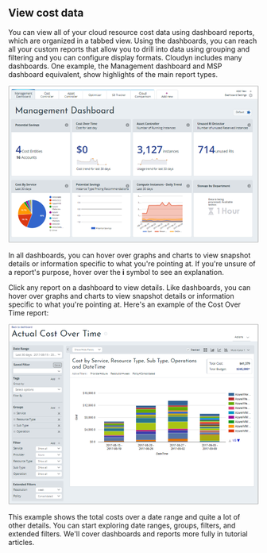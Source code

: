 ## View cost data

You can view all of your cloud resource cost data using dashboard reports, which are organized in a tabbed view. Using the dashboards, you can reach all your custom reports that allow you to drill into data using grouping and filtering and you can configure display formats. Cloudyn includes many dashboards. One example, the Management dashboard and MSP dashboard equivalent, show highlights of the main report types.

![Management dashboard](./media/cost-management-create-account-view-data/mgt-dash.png)

In all dashboards, you can hover over graphs and charts to view snapshot details or information specific to what you're pointing at. If you're unsure of a report's purpose, hover over the **i** symbol to see an explanation.

Click any report on a dashboard to view details. Like dashboards, you can hover over graphs and charts to view snapshot details or information specific to what you're pointing at. Here's an example of the Cost Over Time report:

![Actual Cost Over Time report](./media/cost-management-create-account-view-data/cost-over-time-rpt.png)

This example shows the total costs over a date range and quite a lot of other details. You can start exploring date ranges, groups, filters, and extended filters. We'll cover dashboards and reports more fully in tutorial articles.
